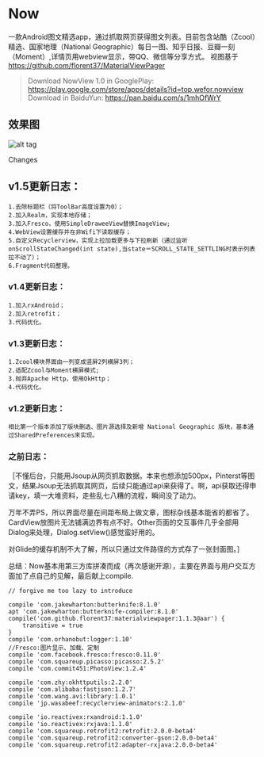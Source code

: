 # Now
一款Android图文精选app，通过抓取网页获得图文列表。目前包含站酷（Zcool）精选、国家地理（National Geographic）每日一图、知乎日报、豆瓣一刻（Moment）,详情页用webview显示，带QQ、微信等分享方式。
视图基于 https://github.com/florent37/MaterialViewPager 

> Download NowView 1.0 in GooglePlay: https://play.google.com/store/apps/details?id=top.wefor.nowview
> Download in BaiduYun: https://pan.baidu.com/s/1mhOfWrY

## 效果图
![alt tag](https://raw.githubusercontent.com/XunMengWinter/Now/master/images/nowview20160129.jpg)

Changes

## v1.5更新日志：
    1.去除标题栏（将ToolBar高度设置为0）；
    2.加入Realm，实现本地存储；
    3.加入Fresco，使用SimpleDraweeView替换ImageView;
    4.WebView设置缓存并在非Wifi下读取缓存；
    5.自定义Recyclerview，实现上拉加载更多与下拉刷新（通过监听onScrollStateChanged(int state),当state＝SCROLL_STATE_SETTLING时表示列表拉不动了）；
    6.Fragment代码整理。

### v1.4更新日志：
    1.加入rxAndroid；
    2.加入retrofit；
    3.代码优化。

### v1.3更新日志：
    1.Zcool模块界面由一列变成竖屏2列横屏3列；
    2.适配Zcool与Moment横屏模式;
    3.抛弃Apache Http，使用OkHttp；
    4.代码优化。
    
### v1.2更新日志：
    相比第一个版本添加了版块删选、图片源选择及新增 National Geographic 版块，基本通过SharedPreferences来实现。

### 之前日志：
［不懂后台，只能用Jsoup从网页抓取数据。本来也想添加500px，Pinterst等图文，结果Jsoup无法抓取其网页，后续只能通过api来获得了。啊，api获取还得申请key，填一大堆资料，走些乱七八糟的流程，瞬间没了动力。

万年不弄PS，所以界面尽量在间距布局上做文章，图标杂线基本能省的都省了。CardView放图片无法铺满边界有点不好。Other页面的交互事件几乎全部用Dialog来处理，Dialog.setView()感觉蛮好用的。

对Glide的缓存机制不大了解，所以只通过文件路径的方式存了一张封面图。］

总结：Now基本用第三方库拼凑而成（再次感谢开源），主要在界面与用户交互方面加了点自己的见解，最后献上compile.

    // forgive me too lazy to introduce
    
    compile 'com.jakewharton:butterknife:8.1.0'
    apt 'com.jakewharton:butterknife-compiler:8.1.0'
    compile('com.github.florent37:materialviewpager:1.1.3@aar') {
        transitive = true
    }
    compile 'com.orhanobut:logger:1.10'
    //Fresco:图片显示、加载、定制
    compile 'com.facebook.fresco:fresco:0.11.0'
    compile 'com.squareup.picasso:picasso:2.5.2'
    compile 'com.commit451:PhotoView:1.2.4'

    compile 'com.zhy:okhttputils:2.2.0'
    compile 'com.alibaba:fastjson:1.2.7'
    compile 'com.wang.avi:library:1.0.1'
    compile 'jp.wasabeef:recyclerview-animators:2.1.0'

    compile 'io.reactivex:rxandroid:1.1.0'
    compile 'io.reactivex:rxjava:1.1.0'
    compile 'com.squareup.retrofit2:retrofit:2.0.0-beta4'
    compile 'com.squareup.retrofit2:converter-gson:2.0.0-beta4'
    compile 'com.squareup.retrofit2:adapter-rxjava:2.0.0-beta4'
